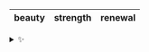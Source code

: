 | beauty | strength | renewal |
| :----: | :------: | :-----: |

<details>
  <summary>✨</summary>
  These words are chosen at random each day. New words will appear here tomorrow morning.
</details>